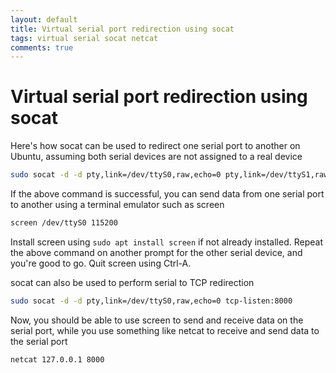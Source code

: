 ```yaml
---
layout: default
title: Virtual serial port redirection using socat
tags: virtual serial socat netcat
comments: true
---
```

# Virtual serial port redirection using socat

Here's how socat can be used to redirect one serial port to another on Ubuntu, assuming both serial devices are not assigned to a real device

```bash
sudo socat -d -d pty,link=/dev/ttyS0,raw,echo=0 pty,link=/dev/ttyS1,raw,echo=0
```

If the above command is successful, you can send data from one serial port to another using a terminal emulator such as screen

```bash
screen /dev/ttyS0 115200
```

Install screen using `sudo apt install screen` if not already installed. Repeat the above command on another prompt for the other serial device, and you're good to go. Quit screen using Ctrl-A.

socat can also be used to perform serial to TCP redirection

```bash
sudo socat -d -d pty,link=/dev/ttyS0,raw,echo=0 tcp-listen:8000
```

Now, you should be able to use screen to send and receive data on the serial port, while you use something like netcat to receive and send data to the serial port

```bash
netcat 127.0.0.1 8000
```
